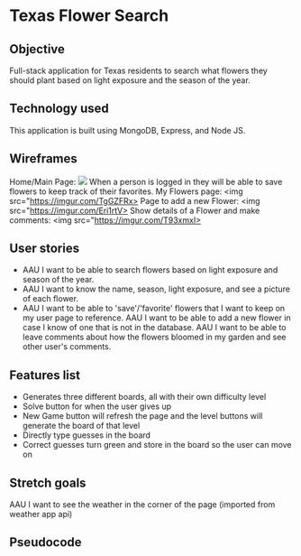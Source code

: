 # Texas Flower Search 

## Objective 
Full-stack application for Texas residents to search what flowers they should plant based on light exposure and the season of the year. 

## Technology used
This application is built using MongoDB, Express, and Node JS.

## Wireframes
Home/Main Page:
<img src="https://imgur.com/8Ok07wx">
When a person is logged in they will be able to save flowers to keep track of their favorites. My Flowers page:
<img src="https://imgur.com/TgGZFRx>
Page to add a new Flower:
<img src="https://imgur.com/Eri1rtV>
Show details of a Flower and make comments:
<img src="https://imgur.com/T93xmxI>

## User stories 
- AAU I want to be able to search flowers based on light exposure and season of the year.
- AAU I want to know the name, season, light exposure, and see a picture of each flower.
- AAU I want to be able to 'save'/'favorite' flowers that I want to keep on my user page to reference.
AAU I want to be able to add a new flower in case I know of one that is not in the database.
AAU I want to be able to leave comments about how the flowers bloomed in my garden and see other user's comments.


## Features list 
- Generates three different boards, all with their own difficulty level
- Solve button for when the user gives up 
- New Game button will refresh the page and the level buttons will generate the board of that level
- Directly type guesses in the board
- Correct guesses turn green and store in the board so the user can move on 

## Stretch goals 
AAU I want to see the weather in the corner of the page (imported from weather app api)

## Pseudocode

